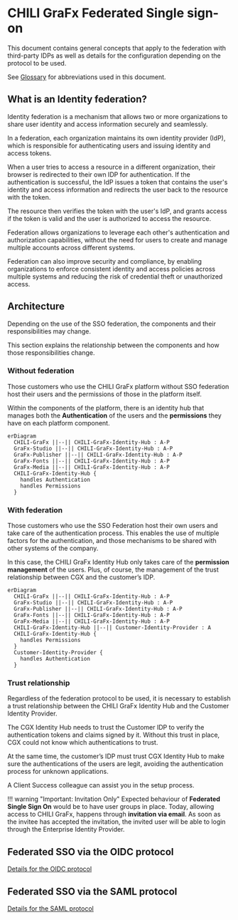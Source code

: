 # CHILI GraFx Federated Single sign-on

This document contains general concepts that apply to the federation with third-party IDPs as well as details for the configuration depending on the protocol to be used.

See [Glossary](glossary/) for abbreviations used in this document.

## What is an Identity federation?

Identity federation is a mechanism that allows two or more organizations to share user identity and access information securely and seamlessly.

In a federation, each organization maintains its own identity provider (IdP), which is responsible for authenticating users and issuing identity and access tokens.

When a user tries to access a resource in a different organization, their browser is redirected to their own IDP for authentication. If the authentication is successful, the IdP issues a token that contains the user's identity and access information and redirects the user back to the resource with the token.

The resource then verifies the token with the user's IdP, and grants access if the token is valid and the user is authorized to access the resource.

Federation allows organizations to leverage each other's authentication and authorization capabilities, without the need for users to create and manage multiple accounts across different systems.

Federation can also improve security and compliance, by enabling organizations to enforce consistent identity and access policies across multiple systems and reducing the risk of credential theft or unauthorized access.

## Architecture

Depending on the use of the SSO federation, the components and their responsibilities may change.

This section explains the relationship between the components and how those responsibilities change.

### Without federation

Those customers who use the CHILI GraFx platform without SSO federation host their users and the permissions of those in the platform itself.

Within the components of the platform, there is an identity hub that manages both the **Authentication** of the users and the **permissions** they have on each platform component.

``` mermaid
erDiagram
  CHILI-GraFx ||--|| CHILI-GraFx-Identity-Hub : A-P
  GraFx-Studio ||--|| CHILI-GraFx-Identity-Hub : A-P
  GraFx-Publisher ||--|| CHILI-GraFx-Identity-Hub : A-P
  GraFx-Fonts ||--|| CHILI-GraFx-Identity-Hub : A-P
  GraFx-Media ||--|| CHILI-GraFx-Identity-Hub : A-P
  CHILI-GraFx-Identity-Hub {
  	handles Authentication
  	handles Permissions
  }
```

### With federation

Those customers who use the SSO Federation host their own users and take care of the authentication process. This enables the use of multiple factors for the authentication, and those mechanisms to be shared with other systems of the company.

In this case, the CHILI GraFx Identity Hub only takes care of the **permission management** of the users. Plus, of course, the management of the trust relationship between CGX and the customer’s IDP.

``` mermaid
erDiagram
  CHILI-GraFx ||--|| CHILI-GraFx-Identity-Hub : A-P
  GraFx-Studio ||--|| CHILI-GraFx-Identity-Hub : A-P
  GraFx-Publisher ||--|| CHILI-GraFx-Identity-Hub : A-P
  GraFx-Fonts ||--|| CHILI-GraFx-Identity-Hub : A-P
  GraFx-Media ||--|| CHILI-GraFx-Identity-Hub : A-P
  CHILI-GraFx-Identity-Hub ||--|| Customer-Identity-Provider : A
  CHILI-GraFx-Identity-Hub {
  	handles Permissions
  }
  Customer-Identity-Provider {
  	handles Authentication
  }
```

### Trust relationship

Regardless of the federation protocol to be used, it is necessary to establish a trust relationship between the CHILI GraFx Identity Hub and the Customer Identity Provider.

The CGX Identity Hub needs to trust the Customer IDP to verify the authentication tokens and claims signed by it. Without this trust in place, CGX could not know which authentications to trust.

At the same time, the customer’s IDP must trust CGX Identity Hub to make sure the authentications of the users are legit, avoiding the authentication process for unknown applications.

A Client Success colleague can assist you in the setup process.

!!! warning "Important: Invitation Only"
	Expected behaviour of **Federated Single Sign On** would be to have user groups in place. 
	Today, allowing access to CHILI GraFx, happens through **invitation via email**. As soon as the invitee has accepted the invitation, the invited user will be able to login through the Enterprise Identity Provider.


## Federated SSO via the OIDC protocol

[Details for the OIDC protocol](oidc/)

## Federated SSO via the SAML protocol

[Details for the SAML protocol](saml/)